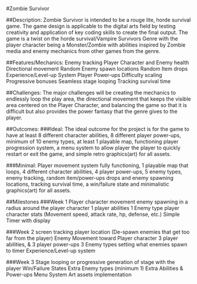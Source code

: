 #Zombie Survivor

##Description:
Zombie Survivor is intended to be a rouge lite, horde survival game. The game design is applicable to the digital arts field by testing creativity and application of key coding skills to create the final output. The game is a twist on the horde survival/Vampire Survivors Genre with the player character being a Monster/Zombie with abilities inspired by Zombie media and enemy mechanics from other games from the genre.

##Features/Mechanics:
Enemy tracking
Player Character and Enemy health
Directional movement
Random Enemy spawn locations
Random Item drops
Experience/Level-up System
Player Power-ups
Difficulty scaling
Progressive bonuses
Seamless stage looping
Tracking survival time

##Challenges:
The major challenges will be creating the mechanics to endlessly loop the play area, the directional movement that keeps the visible area centered on the Player Character, and balancing the game so that it is difficult but also provides the power fantasy that the genre gives to the player.

##Outcomes:
###Ideal:
The ideal outcome for the project is for the game to have at least 8 different character abilities, 8 different player power-ups, minimum of 10 enemy types, at least 1 playable map, functioning player progression system, a menu system to allow player the player to quickly restart or exit the game, and simple retro graphics(art) for all assets.

###Minimal:
Player movement system fully functioning, 1 playable map that loops, 4 different character abilities, 4 player power-ups, 5 enemy types, enemy tracking, random item/power-ups drops and enemy spawning locations, tracking survival time, a win/failure state and minimalistic graphics(art) for all assets.

##Milestones
###Week 1
Player character movement
enemy spawning in a radius around the player character
1 player abilities
1 Enemy type
player character stats (Movement speed, attack rate, hp, defense, etc.)
Simple Timer with display

###Week 2
screen tracking player location (De-spawn enemies that get too far from the player)
Enemy Movement toward Player character
3 player abilities, & 3 player power-ups
3 Enemy types
setting what enemies spawn to timer
Experience/Level-up system

###Week 3
Stage looping or progressive generation of stage with the player
Win/Failure States
Extra Enemy types (minimum 1)
Extra Abilities & Power-ups
Menu System
Art assets implementation

